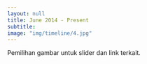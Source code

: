 ```yaml
---
layout: null
title: June 2014 - Present
subtitle:
image: "img/timeline/4.jpg"
---
```

Pemilihan gambar untuk slider dan link terkait.